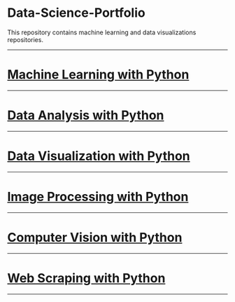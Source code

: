 # Data-Science-Portfolio
This repository contains machine learning and data visualizations repositories.

------------------------------------------------------------------------------------

# [Machine Learning with Python](https://github.com/Ravjot03/Machine-Learning-with-Python)

------------------------------------------------------------------------------------

# [Data Analysis with Python](https://github.com/Ravjot03/Merging-DataFrames-with-pandas)

------------------------------------------------------------------------------------

# [Data Visualization with Python](https://github.com/Ravjot03/Data-Visualization-with-Python)

------------------------------------------------------------------------------------

# [Image Processing with Python](https://github.com/Ravjot03/Image-Processing)

------------------------------------------------------------------------------------

# [Computer Vision with Python](https://github.com/Ravjot03/Computer-Vision-with-Python)

------------------------------------------------------------------------------------

# [Web Scraping with Python](https://github.com/Ravjot03/Selenium-with-Python)

------------------------------------------------------------------------------------
